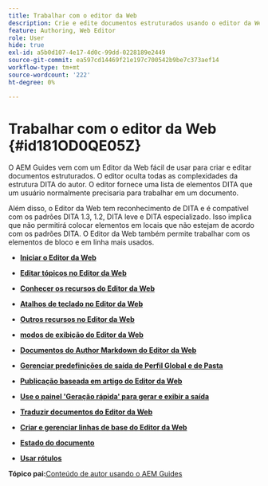```yaml
---
title: Trabalhar com o editor da Web
description: Crie e edite documentos estruturados usando o editor da Web. Saiba como trabalhar com o editor da Web seguindo os padrões DITA no AEM Guides.
feature: Authoring, Web Editor
role: User
hide: true
exl-id: a5b0d107-4e17-4d0c-99dd-0228189e2449
source-git-commit: ea597cd14469f21e197c700542b9be7c373aef14
workflow-type: tm+mt
source-wordcount: '222'
ht-degree: 0%

---
```


# Trabalhar com o editor da Web {#id181OD0QE05Z}

O AEM Guides vem com um Editor da Web fácil de usar para criar e editar documentos estruturados. O editor oculta todas as complexidades da estrutura DITA do autor. O editor fornece uma lista de elementos DITA que um usuário normalmente precisaria para trabalhar em um documento.

Além disso, o Editor da Web tem reconhecimento de DITA e é compatível com os padrões DITA 1.3, 1.2, DITA leve e DITA especializado. Isso implica que não permitirá colocar elementos em locais que não estejam de acordo com os padrões DITA. O Editor da Web também permite trabalhar com os elementos de bloco e em linha mais usados.

- **[Iniciar o Editor da Web](web-editor-launch-editor.md)**

- **[Editar tópicos no Editor da Web](web-editor-edit-topics.md)**

- **[Conhecer os recursos do Editor da Web](web-editor-features.md)**

- **[Atalhos de teclado no Editor da Web](web-editor-keyboard-shortcuts.md)**

- **[Outros recursos no Editor da Web](web-editor-other-features.md)**

- **[modos de exibição do Editor da Web](web-editor-views.md)**

- **[Documentos do Author Markdown do Editor da Web](web-editor-markdown-topic.md)**

- **[Gerenciar predefinições de saída de Perfil Global e de Pasta](web-editor-manage-output-presets.md)**

- **[Publicação baseada em artigo do Editor da Web](web-editor-article-publishing.md)**

- **[Use o painel &#39;Geração rápida&#39; para gerar e exibir a saída](web-editor-quick-generate-panel.md)**

- **[Traduzir documentos do Editor da Web](translate-documents-web-editor.md)**

- **[Criar e gerenciar linhas de base do Editor da Web](web-editor-baseline.md)**

- **[Estado do documento](web-editor-document-states.md)**

- **[Usar rótulos](web-editor-use-label.md)**


**Tópico pai:**&#x200B;[&#x200B; Conteúdo de autor usando o AEM Guides](authoring-content-xml-doc.md)
